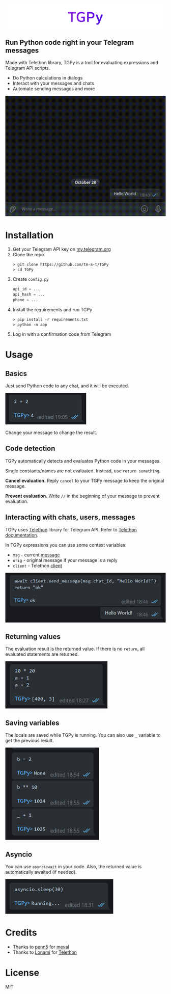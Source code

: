 ![img.png](readme_assets/TGPy.png)

## Run Python code right in your Telegram messages

Made with Telethon library, TGPy is a tool for evaluating expressions and Telegram API scripts.

- Do Python calculations in dialogs
- Interact with your messages and chats
- Automate sending messages and more

![img.png](readme_assets/example.gif)

# Installation
1. Get your Telegram API key on [my.telegram.org](https://my.telegram.org)
2. Clone the repo
   ```shell
   > git clone https://github.com/tm-a-t/TGPy
   > cd TGPy
   ```
3. Create `config.py`
   ```python
   api_id = ...
   api_hash = ...
   phone = ...
   ```
4. Install the requirements and run TGPy
   ```shell
   > pip install -r requirements.txt
   > python -m app
   ```
5. Log in with a confirmation code from Telegram

# Usage

## Basics

Just send Python code to any chat, and it will be executed.

![img.png](readme_assets/2plus2.png)

Change your message to change the result.

## Code detection

TGPy automatically detects and evaluates Python code in your messages.

Single constants/names are not evaluated. Instead, use `return something`.

**Cancel evaluation.** Reply `cancel` to your TGPy message to keep the original message.

**Prevent evaluation.** Write `//` in the beginning of your message to prevent evaluation.

## Interacting with chats, users, messages

TGPy uses [Telethon](https://github.com/LonamiWebs/Telethon) library for Telegram API. Refer to 
[Telethon documentation](https://docs.telethon.dev/en/latest/).

In TGPy expressions you can use some context variables:  
- `msg` - current [message](https://docs.telethon.dev/en/latest/quick-references/objects-reference.html#message)
- `orig` - original message if your message is a reply
- `client` - Telethon [client](https://docs.telethon.dev/en/latest/quick-references/client-reference.html)

![img.png](readme_assets/send_hello_world.png)

## Returning values

The evaluation result is the returned value. If there is no `return`, all evaluated statements are returned.

![img.png](readme_assets/multiple_return.png)

## Saving variables

The locals are saved while TGPy is running. You can also use `_` variable to get the previous result.

![img_1.png](readme_assets/saving_variables.png)

## Asyncio

You can use `async`/`await` in your code. Also, the returned value is automatically awaited (if needed).

![img.png](readme_assets/auto_await.png)

# Credits

- Thanks to [penn5](https://github.com/penn5) for [meval](https://github.com/penn5/meval)
- Thanks to [Lonami](https://github.com/LonamiWebs) for [Telethon](https://github.com/LonamiWebs/Telethon)

# License

MIT
